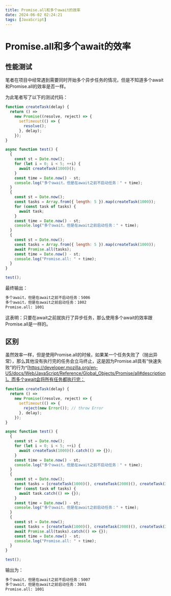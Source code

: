 ```yaml
---
title: Promise.all和多个await的效率
date: 2024-06-02 02:24:21
tags: [JavaScript]
---
```


# Promise.all和多个await的效率

## 性能测试

笔者在项目中经常遇到需要同时开始多个异步任务的情况，但是不知道多个await和Promise.all的效率是否一样。

为此笔者写了以下的测试代码：

```js
function createTask(delay) {
  return () =>
    new Promise((resolve, reject) => {
      setTimeout(() => {
        resolve();
      }, delay);
    });
}

async function test() {
  {
    const st = Date.now();
    for (let i = 0; i < 5; ++i) {
      await createTask(1000)();
    }
    const time = Date.now() - st;
    console.log("多个await，但是在await之前不启动任务：" + time);
  }
  {
    const st = Date.now();
    const tasks = Array.from({ length: 5 }).map(createTask(1000));
    for (const task of tasks) {
      await task;
    }
    const time = Date.now() - st;
    console.log("多个await，但是在await之前启动任务：" + time);
  }
  {
    const st = Date.now();
    const tasks = Array.from({ length: 5 }).map(createTask(1000));
    await Promise.all(tasks);
    const time = Date.now() - st;
    console.log("Promise.all: " + time);
  }
}

test();
```

最终输出：

```txt
多个await，但是在await之前不启动任务：5006
多个await，但是在await之前启动任务：1002
Promise.all: 1001
```

这表明：只要在await之前就执行了异步任务，那么使用多个await的效率跟Promise.all是一样的。

## 区别

虽然效率一样，但是使用Promise.all的时候，如果某一个任务失败了（抛出异常），那么其他没有执行完的任务会立马终止，这是因为Promise.all具有“快速失败”的行为^[https://developer.mozilla.org/en-US/docs/Web/JavaScript/Reference/Global_Objects/Promise/all#description]。而多个await会将所有任务都执行完：

```js
function createTask(delay) {
  return () =>
    new Promise((resolve, reject) => {
      setTimeout(() => {
        reject(new Error()); // throw Error
      }, delay);
    });
}

async function test() {
  {
    const st = Date.now();
    for (let i = 0; i < 5; ++i) {
      await createTask(1000)().catch(() => {});
    }
    const time = Date.now() - st;
    console.log("多个await，但是在await之前不启动任务：" + time);
  }
  {
    const st = Date.now();
    const tasks = [createTask(1000)(), createTask(2000)(), createTask(3000)()];
    for (const task of tasks) {
      await task.catch(() => {});
    }
    const time = Date.now() - st;
    console.log("多个await，但是在await之前启动任务：" + time);
  }
  {
    const st = Date.now();
    const tasks = [createTask(1000)(), createTask(2000)(), createTask(3000)()];
    await Promise.all(tasks).catch(() => {});
    const time = Date.now() - st;
    console.log("Promise.all: " + time);
  }
}

test();
```

输出为：

```txt
多个await，但是在await之前不启动任务：5007
多个await，但是在await之前启动任务：3001
Promise.all: 1001
```
